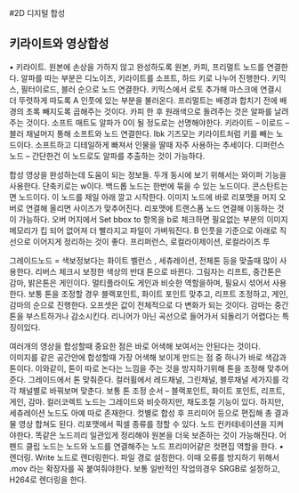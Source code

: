 #2D 디지털 합성
## 키라이트와 영상합성

•	키라이트.
원본에 손상을 가하지 않고 완성하도록 원본, 카피, 프리멀트 노드를 연결한다.
알파를 따는 부분은 디노이즈, 키라이트를 소프트, 하드 키로 나누어 진행한다.
키믹스, 필터이로드, 블러 순으로 노드 연결한다.
키믹스에서 로토 추가해 마스크에 연결시 더 뚜렷하게 따도록 A 인풋에 있는 부분을 불러온다.
프리멀트는 배경과 합치기 전에 배경의 초록 빼지도록 곱해주는 것이다.
카피 한 후 원래색으로 돌려주는 것은 알파를 날려주는 것이다.
소프트 매트도 알파가 0이 될 정도로는 선명해야한다.
키라이트 – 이로드 – 블러 채널머지 통해 소프트와 노드 연결한다.
Ibk 기즈모는 키라이트처럼 키를 빼는 노드이다.
소프트하고 디테일하게 빠져서 인물을 딸때 자주 사용하는 추세이다.
디퍼런스 노드 – 간단한건 이 노드로도 알파를 추출하는 것이 가능하다.

합성 영상을 완성하는데 도움이 되는 정보들.
두개 동시에 보기 위해서는 와이퍼 기능을 사용한다. 단축키로는 w이다.
백드롭 노드는 한번에 묶을 수 있는 노드이다.
콘스탄트는 면 노드이다. 이 노드를 제일 아래 깔고 시작한다.
이미지 노드에 바로 리포맷을 머지 오버로 연결해 올리면 사이즈가 맞추어진다.
리포맷에 트랜스폼 노드 연결해 이동하는 것이 가능하다.
오버 머지에서 Set bbox to 항목을 b로 체크하면 필요없는 부분의 이미지 메모리가 킵 되어 없어져 더 빨라지고 파일이 가벼워진다.
B 인풋을 기준으로 아래로 직선으로 이어지게 정리하는 것이 좋다.
프리퍼런스, 로컬라이제이션, 로컬라이즈 투

그레이드노드 = 색보정보다는 화이트 벨런스 , 세츄레이션, 전체톤 등을 맞출때 많이 사용한다.
리버스 체크시 보정한 색상의 반대 톤으로 바뀐다.
그림자는 리프트, 중간톤은 감마, 밝은톤은 게인이다. 멀티플라이도 게인과 비슷한 역할을하며, 필요시 섞어서 사용한다. 보통 톤을 조정할 경우 블랙포인트, 화이트 포인트 맞추고, 리프트 조정하고, 게인, 감마의 순으로 진행한다.
오프셋은 값이 전체적으로 다 변화가 되는 것이다.
감마는 중간톤을 부스트하거나 감소시킨다. 리니어가 아닌 곡선으로 들어가서 되돌리기 어렵다는 특징이있다.

여러개의 영상을 합성할때 중요한 점은 바로 어색해 보여서는 안된다는 것이다.  
이미지를 같은 공간안에 합성할때 가장 어색해 보이게 만드는 점 중 하나가 바로 색감과 톤이다. 이와같이, 톤이 따로 논다는 느낌을 주는 것을 방지하기위해 톤을 조정해 맞추어준다.
그레이드에서 톤 맞춰준다. 컬러휠에서 레드채널, 그린채널, 블루채널 세가지를 각각 채널별로 바꿔보며 맞춘다.
보통 톤 조정 순서 – 블랙포인트, 화이트 포인트, 리프트, 게인, 감마.
컬러코렉트 노드는 그레이드와 비슷하지만, 채도조절 기능이 있다.
하지만, 세츄레이션 노드도 아예 따로 존재한다.
컷별로 합성 후 프리미어 등으로 편집해 총 결과물 영상 합쳐도 된다.
리포맷에서 픽셀 종류를 정할 수 있다.
노드 컨카테네이션을 지켜야한다. 똑같은 노드끼리 일관있게 정리해야 원본을 더욱 보존하는 것이 가능해진다.
어펜드 클립 노드는 노드와 노드를 연결해주는 노드 프리미어같은 컷편집 역할을 한다.
•	렌더링.
Write 노드로 렌더링한다. 파일 경로 설정한다. 이때 오류를 방지하기 위해서 .mov 라는 확장자를 꼭 붙여줘야한다.
보통 일반적인 작업의경우 SRGB로 설정하고, H264로 렌더링을 한다.

